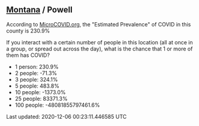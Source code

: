 
## [Montana](/united-states/montana) / Powell

According to [MicroCOVID.org](http://microcovid.org),
the "Estimated Prevalence" of COVID in this county is 230.9%

If you interact with a certain number of people in this location
(all at once in a group, or spread out across the day), what is the chance that
1 or more of them has COVID?

- 1 person: 230.9%
- 2 people: -71.3%
- 3 people: 324.1%
- 5 people: 483.8%
- 10 people: -1373.0%
- 25 people: 83371.3%
- 100 people: -48081855797461.6%

Last updated: 2020-12-06 00:23:11.446585 UTC
